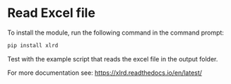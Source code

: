 # Read Excel file

To install the module, run the following command in the command prompt: 

```python 
pip install xlrd 
```
Test with the example script that reads the excel file in the output folder.

For more documentation see: https://xlrd.readthedocs.io/en/latest/

